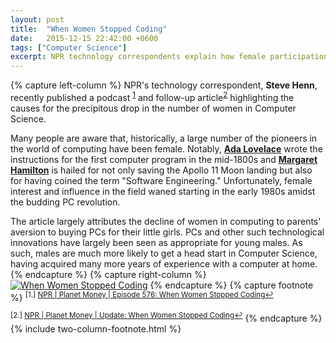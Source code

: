 ```yaml
---
layout: post
title:  "When Women Stopped Coding"
date:   2015-12-15 22:42:00 +0600
tags: ["Computer Science"]
excerpt: NPR technology correspondents explain how female participation in Computer Science has dipped since the mid 1980s
---
```

{% capture left-column %}
NPR's technology correspondent, <strong>Steve Henn</strong>, recently published a podcast <sup><a href="#footnote-1" id="reference-1">1</a></sup> and follow-up article<sup><a href="#footnote-2" id="reference-2">2</a></sup> highlighting the causes for the precipitous drop in the number of women in Computer Science.

Many people are aware that, historically, a large number of the pioneers in the world of computing have been female.  Notably, <strong><a href="https://en.wikipedia.org/wiki/Ada_Lovelace" title="Ada Lovelace - Wikipedia, the free encyclopedia">Ada Lovelace</a></strong> wrote the instructions for the first computer program in the mid-1800s and <strong><a href="https://en.wikipedia.org/wiki/Margaret_Hamilton_(scientist)" title="Margaret Hamilton (scientist) - Wikipedia, the free encyclopedia">Margaret Hamilton</a></strong> is hailed for not only saving the Apollo 11 Moon landing but also for having coined the term "Software Engineering."  Unfortunately, female interest and influence in the field waned starting in the early 1980s amidst the budding PC revolution.

The article largely attributes the decline of women in computing to parents' aversion to buying PCs for their little girls.  PCs and other such technological innovations have largely been seen as appropriate for young males.  As such, males are much more likely to get a head start in Computer Science, having acquired many more years of experience with a computer at home.
{% endcapture %}
{% capture right-column %}
<a href="http://static.colestock.com/images/when-women-stopped-coding-540x540.jpg"><img class="img-responsive img-thumbnail" src="http://static.colestock.com/images/when-women-stopped-coding-540x540.jpg" alt="When Women Stopped Coding" title="When Women Stopped Coding" /></a>
{% endcapture %}
{% capture footnote %}
<sup id="footnote-1">[1.] <a href="http://www.npr.org/sections/money/2014/10/17/356944145/episode-576-when-women-stopped-coding" title="When Women Stopped Coding : Planet Money : NPR">NPR | Planet Money | Episode 576: When Women Stopped Coding</a><a href="#reference-1" title="Go to footnote in the text.">&#8617;</a></sup>

<sup id="footnote-2">[2.] <a href="http://www.npr.org/sections/money/2014/10/21/357629765/when-women-stopped-coding" title="When Women Stopped Coding : Planet Money : NPR">NPR | Planet Money | Update: When Women Stopped Coding</a><a href="#reference-2" title="Go to footnote in the text.">&#8617;</a></sup>
{% endcapture %}
{% include two-column-footnote.html %}